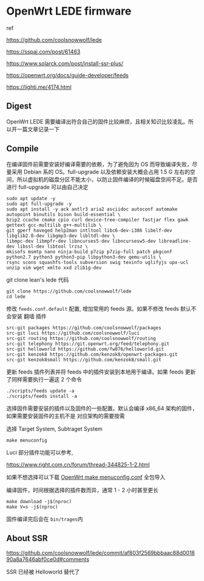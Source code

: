 # OpenWrt LEDE firmware

ref

https://github.com/coolsnowwolf/lede

https://sspai.com/post/61463

https://www.solarck.com/post/install-ssr-plus/

https://openwrt.org/docs/guide-developer/feeds

https://lighti.me/4174.html

## Digest

OpenWrt LEDE 需要编译出符合自己的固件比较麻烦，且相关知识比较凌乱。所以开一篇文章记录一下

## Compile

在编译固件前需要安装好编译需要的依赖，为了避免因为 OS 而导致编译失败，尽量采用 Debian 系的 OS。full-upgrade 以及依赖安装大概会占用 1.5 G 左右的空间，所以虚拟机的磁盘分区不能太小，以防止固件编译的时候磁盘空间不足。是否进行 full-upgrade 可以由自己决定

```
sudo apt update -y
sudo apt full-upgrade -y
sudo apt install -y ack antlr3 aria2 asciidoc autoconf automake autopoint binutils bison build-essential \
bzip2 ccache cmake cpio curl device-tree-compiler fastjar flex gawk gettext gcc-multilib g++-multilib \
git gperf haveged help2man intltool libc6-dev-i386 libelf-dev libglib2.0-dev libgmp3-dev libltdl-dev \
libmpc-dev libmpfr-dev libncurses5-dev libncursesw5-dev libreadline-dev libssl-dev libtool lrzsz \
mkisofs msmtp nano ninja-build p7zip p7zip-full patch pkgconf python2.7 python3 python3-pip libpython3-dev qemu-utils \
rsync scons squashfs-tools subversion swig texinfo uglifyjs upx-ucl unzip vim wget xmlto xxd zlib1g-dev
```

git clone lean's lede 代码

```
git clone https://github.com/coolsnowwolf/lede
cd lede
```

修改 `feeds.conf.default` 配置, 增加常用的 feeds 源。如果不修改 feeds 默认不会安装 翻墙 插件

```
src-git packages https://github.com/coolsnowwolf/packages
src-git luci https://github.com/coolsnowwolf/luci
src-git routing https://github.com/coolsnowwolf/routing
src-git telephony https://git.openwrt.org/feed/telephony.git
src-git helloworld https://github.com/fw876/helloworld.git
src-git kenzok8 https://github.com/kenzok8/openwrt-packages.git
src-git kenzok8small https://github.com/kenzok8/small.git
```

更新 feeds 插件列表并将 feeds 中的插件安装到本地用于编译。如果 feeds 更新了同样需要执行一遍这 2 个命令

```
./scripts/feeds update -a
./scripts/feeds install -a
```

选择固件需要安装的插件以及固件的一些配置。默认会编译 x86_64 架构的固件，如果需要安装固件的主机不是 对应架构的需要按需

选择 Target System, Subtraget System

```
make menuconfig
```

Luci 部分插件功能可以参考,

https://www.right.com.cn/forum/thread-344825-1-2.html

如果不想选择可以下载 [OpenWrt make menuconfig.conf]()  全包导入

编译固件，时间根据选择的插件数而异，通常 1 - 2 小时甚至更长

```
make download -j$(nproc)
make V=s -j$(nproc)
```

固件编译完后会在 `bin/trages`内

## About SSR

https://github.com/coolsnowwolf/lede/commit/af803f2569bbbaac88d001890a8a7646abf0ce0d#comments

SSR 已经被 Helloworld 替代了